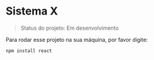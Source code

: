 <h1>Sistema X</h1>

> Status do projeto: Em desenvolvimento

Para rodar esse projeto na sua máquina, por favor digite: 

```
npm install react
```
